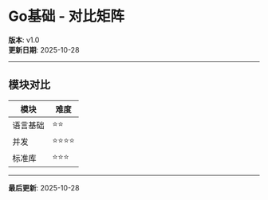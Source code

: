 # Go基础 - 对比矩阵

**版本**: v1.0  
**更新日期**: 2025-10-28

---

## 模块对比

| 模块 | 难度 |
|------|------|
| 语言基础 | ⭐⭐ |
| 并发 | ⭐⭐⭐⭐ |
| 标准库 | ⭐⭐⭐ |

---

**最后更新**: 2025-10-28

